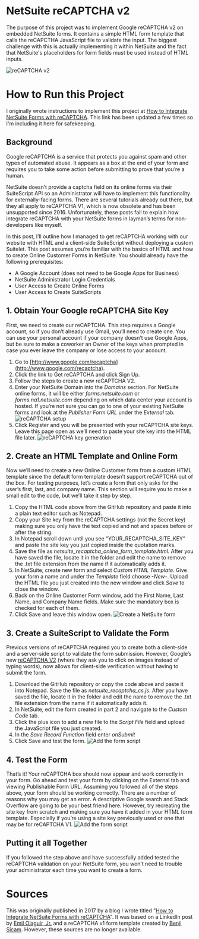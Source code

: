 # NetSuite reCAPTCHA v2
The purpose of this project was to implement Google reCAPTCHA v2 on embedded NetSuite forms. It contains a simple HTML form template that calls the reCAPCTHA JavaScript file to validate the input. The biggest challenge with this is actually implementing it within NetSuite and the fact that NetSuite's placeholders for form fields must be used instead of HTML inputs. 

![reCAPTCHA v2](assets/recaptcha.gif)

# How to Run this Project
I originally wrote instructions to implement this project at [How to Integrate NetSuite Forms with reCAPTCHA](https://blog.bcsprosoft.com/how-to-integrate-netsuite-forms-recaptcha). This link has been updated a few times so I'm including it here for safekeeping.

## Background
Google reCAPTCHA is a service that protects you against spam and other types of automated abuse. It appears as a box at the end of your form and requires you to take some action before submitting to prove that you’re a human.

NetSuite doesn’t provide a captcha field on its online forms via their SuiteScript API so an Administrator will have to implement this functionality for externally-facing forms. There are several tutorials already out there, but they all apply to reCAPTCHA V1, which is now obsolete and has been unsupported since 2016. Unfortunately, these posts fail to explain how integrate reCAPTCHA with your NetSuite forms in layman’s terms for non-developers like myself.

In this post, I’ll outline how I managed to get reCAPTCHA working with our website with HTML and a client-side SuiteScript without deploying a custom Suitelet. This post assumes you’re familiar with the basics of HTML and how to create Online Customer Forms in NetSuite. You should already have the following prerequisites:

- A Google Account (does not need to be Google Apps for Business)
- NetSuite Administrator Login Credentials
- User Access to Create Online Forms
- User Access to Create SuiteScripts

## 1. Obtain Your Google reCAPTCHA Site Key
First, we need to create our reCAPTCHA. This step requires a Google account, so if you don’t already use Gmail, you’ll need to create one. You can use your personal account if your company doesn’t use Google Apps, but be sure to make a coworker an Owner of the keys when prompted in case you ever leave the company or lose access to your account.

1.  Go to  [http://www.google.com/recaptcha](http://www.google.com/recaptcha).
2.  Click the link to Get reCAPTCHA and click Sign Up.
3.  Follow the steps to create a new reCAPTCHA V2.
4.  Enter your NetSuite Domain into the  _Domains_  section. For NetSuite online forms, it will be either  _forms.netsuite.com_  or  _forms.na1.netsuite.com_  depending on which data center your account is hosted. If you’re not sure you can go to one of your existing NetSuite forms and look at the  _Publisher Form URL_  under the  _External_  tab. 
![reCAPTCHA setup](assets/netsuite-form-recaptcha-setup.png)
5. Click Register and you will be presented with your reCAPTCHA site keys. Leave this page open as we’ll need to paste your site key into the HTML file later.
![reCAPTCHA key generation](assets/netsuite-form-recaptcha-keys.png)

## 2. Create an HTML Template and Online Form
Now we’ll need to create a new Online Customer form from a custom HTML template since the default form template doesn’t support reCAPTCHA out of the box. For testing purposes, let’s create a form that only asks for the user’s first, last, and company name. This section will require you to make a small edit to the code, but we’ll take it step by step.

1.  Copy the HTML code above from the GitHub repository and paste it into a plain text editor such as Notepad.
2.  Copy your Site key from the reCAPTCHA settings (not the Secret key) making sure you only have the text copied and not and spaces before or after the string.
3.  In Notepad scroll down until you see “YOUR_RECAPTCHA_SITE_KEY” and paste the site key you just copied inside the quotation marks.
4.  Save the file as  _netsuite_recaptcha_online_form_template.html_. After you have saved the file, locate it in the folder and edit the name to remove the .txt file extension from the name if it automatically adds it.
5.  In NetSuite, create new form and select  _Custom HTML Template_. Give your form a name and under the  _Template_  field choose  _-New-_. Upload the HTML file you just created into the new window and click  _Save_  to close the window.
6.  Back on the Online Customer Form window, add the First Name, Last Name, and Company Name fields. Make sure the mandatory box is checked for each of them.
7.  Click Save and leave this window open.
![Create a NetSuite form](assets/netsuite-form-recaptcha-create.png)

## 3. Create a SuiteScript to Validate the Form
Previous versions of reCAPTCHA required you to create both a client-side and a server-side script to validate the form submission. However, Google’s new  [reCAPTCHA V2](https://developers.google.com/recaptcha/docs/display)  (where they ask you to click on images instead of typing words), now allows for client-side verification without having to submit the form.

1.  Download the GitHub repository or copy the code above and paste it into Notepad. Save the file as  _netsuite_recaptcha_cs.js_. After you have saved the file, locate it in the folder and edit the name to remove the .txt file extension from the name if it automatically adds it.
2.  In NetSuite, edit the form created in part 2 and navigate to the  _Custom Code_  tab.
3.  Click the plus icon to add a new file to the  _Script File_  field and upload the JavaScript file you just created.
4.  In the  _Save Record Function_  field enter  _onSubmit_
5.  Click Save and test the form.
![Add the form script](assets/netsuite-form-recaptcha-script.png)

## 4. Test the Form
That’s it! Your reCAPTCHA box should now appear and work correctly in your form. Go ahead and test your form by clicking on the External tab and viewing Publishable Form URL. Assuming you followed all of the steps above, your form should be working correctly. There are a number of reasons why you may get an error. A descriptive Google search and Stack Overflow are going to be your best friend here. However, try recreating the site key from scratch and making sure you have it added in your HTML form template. Especially if you’re using a site key previously used or one that may be for reCAPTCHA V1.
![Add the form script](assets/netsuite-form-with-recaptcha-test.png)

## Putting it all Together
If you followed the step above and have successfully added tested the reCAPTCHA validation on your NetSuite form, you won’t need to trouble your administrator each time you want to create a form.

# Sources 
This was originally published in 2017 by a blog I wrote titled "[How to Integrate NetSuite Forms with reCAPTCHA](https://blog.bcsprosoft.com/how-to-integrate-netsuite-forms-recaptcha)". It was based on a LinkedIn post by [Emil Olaguir, Jr.](https://pulse.tips/google-recaptcha-for-netsuite-online-forms_58df6fb61723dda223accbef.html) and a reCAPTCHA v1 form template created by [Benji Sicam](https://github.com/benjsicam). However, these sources are no longer available.